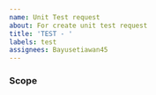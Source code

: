 ```yaml
---
name: Unit Test request
about: For create unit test request
title: 'TEST - '
labels: test
assignees: Bayusetiawan45
---
```


### Scope
